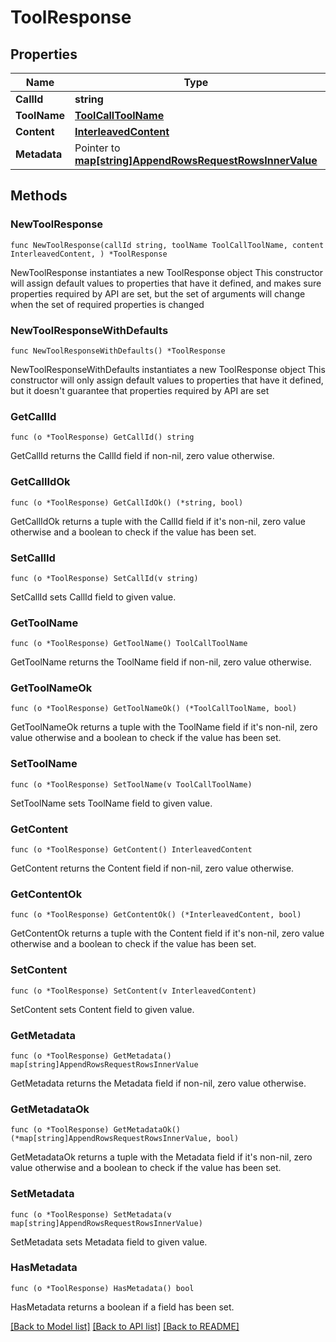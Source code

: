 # ToolResponse

## Properties

Name | Type | Description | Notes
------------ | ------------- | ------------- | -------------
**CallId** | **string** |  | 
**ToolName** | [**ToolCallToolName**](ToolCallToolName.md) |  | 
**Content** | [**InterleavedContent**](InterleavedContent.md) |  | 
**Metadata** | Pointer to [**map[string]AppendRowsRequestRowsInnerValue**](AppendRowsRequestRowsInnerValue.md) |  | [optional] 

## Methods

### NewToolResponse

`func NewToolResponse(callId string, toolName ToolCallToolName, content InterleavedContent, ) *ToolResponse`

NewToolResponse instantiates a new ToolResponse object
This constructor will assign default values to properties that have it defined,
and makes sure properties required by API are set, but the set of arguments
will change when the set of required properties is changed

### NewToolResponseWithDefaults

`func NewToolResponseWithDefaults() *ToolResponse`

NewToolResponseWithDefaults instantiates a new ToolResponse object
This constructor will only assign default values to properties that have it defined,
but it doesn't guarantee that properties required by API are set

### GetCallId

`func (o *ToolResponse) GetCallId() string`

GetCallId returns the CallId field if non-nil, zero value otherwise.

### GetCallIdOk

`func (o *ToolResponse) GetCallIdOk() (*string, bool)`

GetCallIdOk returns a tuple with the CallId field if it's non-nil, zero value otherwise
and a boolean to check if the value has been set.

### SetCallId

`func (o *ToolResponse) SetCallId(v string)`

SetCallId sets CallId field to given value.


### GetToolName

`func (o *ToolResponse) GetToolName() ToolCallToolName`

GetToolName returns the ToolName field if non-nil, zero value otherwise.

### GetToolNameOk

`func (o *ToolResponse) GetToolNameOk() (*ToolCallToolName, bool)`

GetToolNameOk returns a tuple with the ToolName field if it's non-nil, zero value otherwise
and a boolean to check if the value has been set.

### SetToolName

`func (o *ToolResponse) SetToolName(v ToolCallToolName)`

SetToolName sets ToolName field to given value.


### GetContent

`func (o *ToolResponse) GetContent() InterleavedContent`

GetContent returns the Content field if non-nil, zero value otherwise.

### GetContentOk

`func (o *ToolResponse) GetContentOk() (*InterleavedContent, bool)`

GetContentOk returns a tuple with the Content field if it's non-nil, zero value otherwise
and a boolean to check if the value has been set.

### SetContent

`func (o *ToolResponse) SetContent(v InterleavedContent)`

SetContent sets Content field to given value.


### GetMetadata

`func (o *ToolResponse) GetMetadata() map[string]AppendRowsRequestRowsInnerValue`

GetMetadata returns the Metadata field if non-nil, zero value otherwise.

### GetMetadataOk

`func (o *ToolResponse) GetMetadataOk() (*map[string]AppendRowsRequestRowsInnerValue, bool)`

GetMetadataOk returns a tuple with the Metadata field if it's non-nil, zero value otherwise
and a boolean to check if the value has been set.

### SetMetadata

`func (o *ToolResponse) SetMetadata(v map[string]AppendRowsRequestRowsInnerValue)`

SetMetadata sets Metadata field to given value.

### HasMetadata

`func (o *ToolResponse) HasMetadata() bool`

HasMetadata returns a boolean if a field has been set.


[[Back to Model list]](../README.md#documentation-for-models) [[Back to API list]](../README.md#documentation-for-api-endpoints) [[Back to README]](../README.md)


